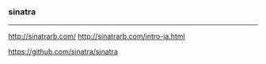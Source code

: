 ### sinatra
---
http://sinatrarb.com/
http://sinatrarb.com/intro-ja.html



https://github.com/sinatra/sinatra




```

```



